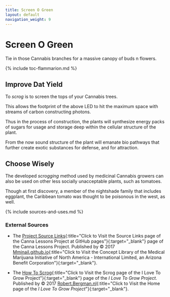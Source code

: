 ```yaml
---
title: Screen O Green
layout: default
navigation_weight: 9
---
```

# Screen O Green

Tie in those Cannabis branches for a massive canopy of buds n flowers.

{% include toc-flammarion.md %}

## Improve Dat Yield

To *scrog* is to screen the tops of your Cannabis trees.

This allows the footprint of the above LED to hit the maximum space with streams of carbon constructing photons.

Thus in the process of construction, the plants will synthesize energy packs of sugars for usage and storage deep within the cellular structure of the plant.

From the now sound structure of the plant will emanate bio pathways that further create exotic substances for defense, and for attraction.

## Choose Wisely

The developed *scrogging* method used by medicinal Cannabis growers can also be used on other less socially unacceptable plants, such as tomatoes.

Though at first discovery, a member of the nightshade family that includes eggplant, the Caribbean tomato was thought to be poisonous in the west, as well.

{% include sources-and-uses.md %}

### External Sources

- The [Project Source Links](https://mminail.github.io/Canna/Source-Canna-Links.htm){:title="Click to Visit the Source Links page of the Canna Lessons Project at GitHub pages"}{:target="_blank"} page of the Canna Lessons Project. Published by © 2017 [Mminail.github.io](https://mminail.github.io/){:title="Click to Visit the Concept Library of the Medical Marijuana Initiative of North America - International Limited, an Arizona Benefit Corporation"}{:target="_blank"}.

- The [How To Scrog](https://www.ilovegrowingmarijuana.com/scrogging){:title="Click to Visit the Scrog page of the I Love To Grow Project"}{:target="_blank"} page of the *I Love To Grow Project*. Published by © 2017 [Robert.Bergman.nl](https://www.ilovegrowingmarijuana.com/){:title="Click to Visit the Home page of the *I Love To Grow Project*"}{:target="_blank"}.

